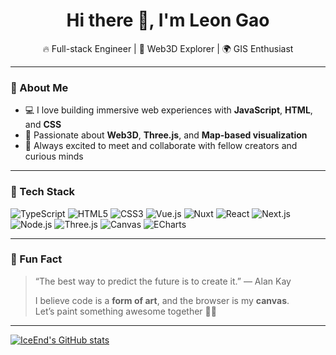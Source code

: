 <h1 align="center">Hi there 👋, I'm Leon Gao</h1>

<p align="center">
  🔥 Full-stack Engineer | 🚀 Web3D Explorer | 🌍 GIS Enthusiast  
</p>

---

### 🚀 About Me

- 💻 I love building immersive web experiences with **JavaScript**, **HTML**, and **CSS**
- 🎯 Passionate about **Web3D**, **Three.js**, and **Map-based visualization**
- 🤝 Always excited to meet and collaborate with fellow creators and curious minds

---

### 🧰 Tech Stack

![TypeScript](https://img.shields.io/badge/-TypeScript-3178C6?style=flat&logo=typescript&logoColor=white)
![HTML5](https://img.shields.io/badge/-HTML5-E34F26?style=flat&logo=html5&logoColor=white)
![CSS3](https://img.shields.io/badge/-CSS3-1572B6?style=flat&logo=css3)
![Vue.js](https://img.shields.io/badge/-Vue.js-12261e?style=flat&logo=vue.js)
![Nuxt](https://img.shields.io/badge/-Nuxt-00C58E?style=flat&logo=nuxt.js)
![React](https://img.shields.io/badge/-React-61DAFB?style=flat&logo=react&logoColor=white)
![Next.js](https://img.shields.io/badge/-Next.js-000000?style=flat&logo=next.js&logoColor=white)
![Node.js](https://img.shields.io/badge/-Node.js-339933?style=flat&logo=node.js&logoColor=white)
![Three.js](https://img.shields.io/badge/-Three.js-000000?style=flat&logo=three.js)
![Canvas](https://img.shields.io/badge/-Canvas-F05032?style=flat&logo=html5&logoColor=white)
![ECharts](https://img.shields.io/badge/-ECharts-AA344D?style=flat&logo=apache-echarts&logoColor=white)

---

### 🌟 Fun Fact

> “The best way to predict the future is to create it.” — Alan Kay  
>  
> I believe code is a **form of art**, and the browser is my **canvas**.  
> Let’s paint something awesome together 🎨✨

---

[![IceEnd's GitHub stats](https://github-immortality.vercel.app/api?username=leongaooo)](https://github.com/leongaooo)

